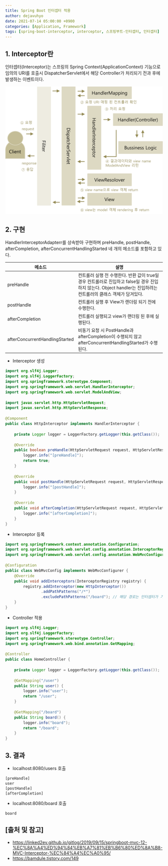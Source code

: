 ```yaml
---
title: Spring Boot 인터셉터 적용
author: dejavuhyo
date: 2021-07-14 05:00:00 +0900
categories: [Application, Framework]
tags: [spring-boot-interceptor, interceptor, 스프링부트-인터셉터, 인터셉터]
---
```


## 1. Interceptor란
인터셉터(Interceptor)는 스프링의 Spring Context(ApplicationContext) 기능으로 임의의 URI를 호출시 DispatcherServlet에서 해당 Controller가 처리되기 전과 후에 발생하는 이벤트이다.

![interceptor](/assets/img/2021-07-14-spring-boot-interceptor/interceptor.png)

## 2. 구현
HandlerInterceptorAdapterr를 상속받아 구현하며 preHandle, postHandle, afterCompletion, afterConcurrentHandlingStarted 네 개의 메소드를 포함하고 있다.

| 메소드 | 설명 |
|-----|-----|
| preHandle | 컨트롤러 실행 전 수행한다. 반환 값이 true일 경우 컨트롤러로 진입하고 false일 경우 진입하지 않는다. Object handler는 진입하려는 컨트롤러의 클래스 객체가 담겨있다. |
| postHandle | 컨트롤러 실행 후 View가 랜더링 되기 전에 수행한다. |
| afterCompletion | 컨트롤러 실행되고 view가 랜더링 된 후에 실행된다. |
| afterConcurrentHandlingStarted | 비동기 요청 시 PostHandle과 afterCompletion이 수행되지 않고 afterConcurrentHandlingStarted가 수행된다. |

* Interceptor 생성

```java
import org.slf4j.Logger;
import org.slf4j.LoggerFactory;
import org.springframework.stereotype.Component;
import org.springframework.web.servlet.HandlerInterceptor;
import org.springframework.web.servlet.ModelAndView;

import javax.servlet.http.HttpServletRequest;
import javax.servlet.http.HttpServletResponse;

@Component
public class HttpInterceptor implements HandlerInterceptor {

    private Logger logger = LoggerFactory.getLogger(this.getClass());

    @Override
    public boolean preHandle(HttpServletRequest request, HttpServletResponse response, Object handler) throws Exception {
        logger.info("[preHandle]");
        return true;
    }

    @Override
    public void postHandle(HttpServletRequest request, HttpServletResponse response, Object handler, ModelAndView modelAndView) throws Exception {
        logger.info("[postHandle]");
    }

    @Override
    public void afterCompletion(HttpServletRequest request, HttpServletResponse response, Object object, Exception ex) throws Exception {
        logger.info("[afterCompletion]");
    }
}
```

* Interceptor 등록

```java
import org.springframework.context.annotation.Configuration;
import org.springframework.web.servlet.config.annotation.InterceptorRegistry;
import org.springframework.web.servlet.config.annotation.WebMvcConfigurer;

@Configuration
public class WebMvcConfig implements WebMvcConfigurer {
    @Override
    public void addInterceptors(InterceptorRegistry registry) {
        registry.addInterceptor(new HttpInterceptor())
                .addPathPatterns("/*")
                .excludePathPatterns("/board"); // 해당 경로는 인터셉터가 가로채지 않는다.
    }
}
```

* Controller 적용

```java
import org.slf4j.Logger;
import org.slf4j.LoggerFactory;
import org.springframework.stereotype.Controller;
import org.springframework.web.bind.annotation.GetMapping;

@Controller
public class HomeController {

    private Logger logger = LoggerFactory.getLogger(this.getClass());

    @GetMapping("/user")
    public String user() {
        logger.info("user");
        return "/user";
    }

    @GetMapping("/board")
    public String board() {
        logger.info("board");
        return "/board";
    }
}
```

## 3. 결과

* localhost:8080/users 호출

```text
[preHandle]
user
[postHandle]
[afterCompletion]
```

* localhost:8080/board 호출

```text
board
```

## [출처 및 참고]
* <https://linked2ev.github.io/gitlog/2019/09/15/springboot-mvc-12-%EC%8A%A4%ED%94%84%EB%A7%81%EB%B6%80%ED%8A%B8-MVC-Interceptor-%EC%84%A4%EC%A0%95/>
* <https://bamdule.tistory.com/149>

